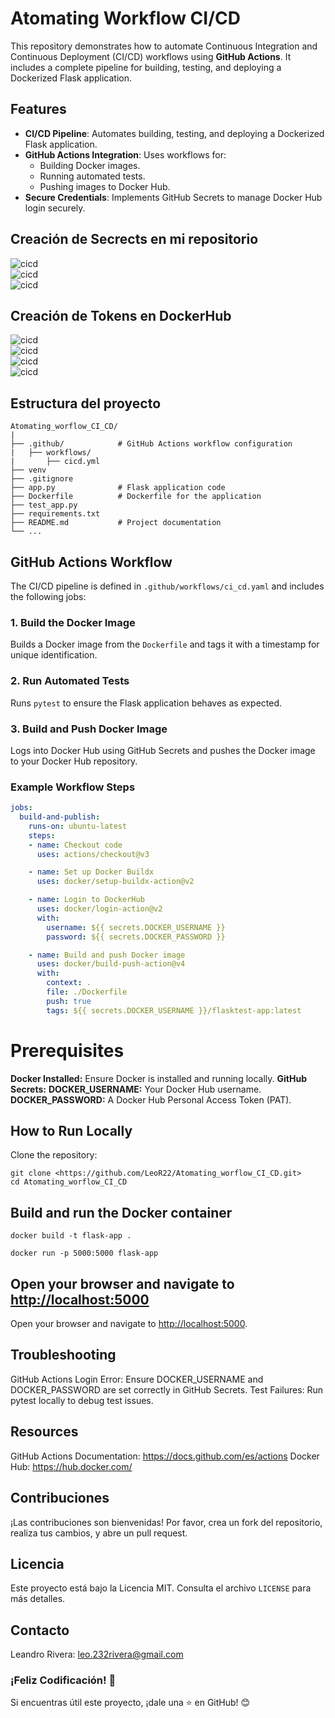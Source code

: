 # Atomating Workflow CI/CD

This repository demonstrates how to automate Continuous Integration and Continuous Deployment (CI/CD) workflows using **GitHub Actions**. It includes a complete pipeline for building, testing, and deploying a Dockerized Flask application.

## Features

- **CI/CD Pipeline**: Automates building, testing, and deploying a Dockerized Flask application.
- **GitHub Actions Integration**: Uses workflows for:
  - Building Docker images.
  - Running automated tests.
  - Pushing images to Docker Hub.
- **Secure Credentials**: Implements GitHub Secrets to manage Docker Hub login securely.

## Creación  de Secrects en mi repositorio
![cicd](docs/imagen1.png)
<br>
![cicd](docs/imagen2.png)
<br>
![cicd](docs/imagen3.png)

## Creación  de Tokens en DockerHub
![cicd](docs/imagen4.png)
<br>
![cicd](docs/imagen5.png)
<br>
![cicd](docs/imagen6.png)
<br>
![cicd](docs/imagen7.png)


## Estructura del proyecto

```
Atomating_worflow_CI_CD/ 
|
├── .github/            # GitHub Actions workflow configuration
|   ├── workflows/
|       ├── cicd.yml
├── venv
├── .gitignore
├── app.py              # Flask application code
├── Dockerfile          # Dockerfile for the application
├── test_app.py  
├── requirements.txt    
├── README.md           # Project documentation    
└── ...
```

## GitHub Actions Workflow

The CI/CD pipeline is defined in `.github/workflows/ci_cd.yaml` and includes the following jobs:

### 1. **Build the Docker Image**

Builds a Docker image from the `Dockerfile` and tags it with a timestamp for unique identification.

### 2. **Run Automated Tests**

Runs `pytest` to ensure the Flask application behaves as expected.

### 3. **Build and Push Docker Image**

Logs into Docker Hub using GitHub Secrets and pushes the Docker image to your Docker Hub repository.

### Example Workflow Steps

```yaml
jobs:
  build-and-publish:
    runs-on: ubuntu-latest
    steps:
    - name: Checkout code
      uses: actions/checkout@v3

    - name: Set up Docker Buildx
      uses: docker/setup-buildx-action@v2

    - name: Login to DockerHub
      uses: docker/login-action@v2
      with:
        username: ${{ secrets.DOCKER_USERNAME }}
        password: ${{ secrets.DOCKER_PASSWORD }}

    - name: Build and push Docker image
      uses: docker/build-push-action@v4
      with:
        context: .
        file: ./Dockerfile
        push: true
        tags: ${{ secrets.DOCKER_USERNAME }}/flasktest-app:latest
```

# Prerequisites
**Docker Installed:** Ensure Docker is installed and running locally.
**GitHub Secrets:**
**DOCKER_USERNAME:** Your Docker Hub username.
**DOCKER_PASSWORD:** A Docker Hub Personal Access Token (PAT).

## How to Run Locally

Clone the repository:

```
git clone <https://github.com/LeoR22/Atomating_worflow_CI_CD.git>
cd Atomating_worflow_CI_CD
```

## Build and run the Docker container

```
docker build -t flask-app .
```

```
docker run -p 5000:5000 flask-app
```

## Open your browser and navigate to <http://localhost:5000>
Open your browser and navigate to <http://localhost:5000>.

## Troubleshooting
GitHub Actions Login Error: Ensure DOCKER_USERNAME and DOCKER_PASSWORD are set correctly in GitHub Secrets.
Test Failures: Run pytest locally to debug test issues.

## Resources
GitHub Actions Documentation: <https://docs.github.com/es/actions>
Docker Hub: <https://hub.docker.com/>


## Contribuciones

¡Las contribuciones son bienvenidas! Por favor, crea un fork del repositorio, realiza tus cambios, y abre un pull request.

## Licencia

Este proyecto está bajo la Licencia MIT. Consulta el archivo `LICENSE` para más detalles.

## Contacto

Leandro Rivera: <leo.232rivera@gmail.com>

### ¡Feliz Codificación! 🚀

Si encuentras útil este proyecto, ¡dale una ⭐ en GitHub! 😊
